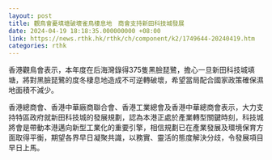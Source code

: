 ```yaml
---
layout: post
title: 觀鳥會憂填塘破壞雀鳥棲息地　商會支持新田科技城發展
date: 2024-04-19 18:18:35.000000000 +08:00
link: https://news.rthk.hk/rthk/ch/component/k2/1749644-20240419.htm
categories: rthk
---
```


香港觀鳥會表示，本年度在后海灣錄得375隻黑臉琵鷺，擔心一旦新田科技城填塘，將對黑臉琵鷺的度冬棲息地造成不可逆轉破壞，希望當局配合國家政策確保濕地面積不減少。

香港總商會、香港中華廠商聯合會、香港工業總會及香港中華總商會表示，大力支持特區政府就新田科技城的發展規劃，認為本港正處於產業轉型關鍵時刻，科技城將會是帶動本港邁向新型工業化的重要引擎，相信規劃已在產業發展及環境保育方面取得平衡，期望各界早日凝聚共識，以務實、靈活的態度解決分歧，令發展項目早日上馬。
